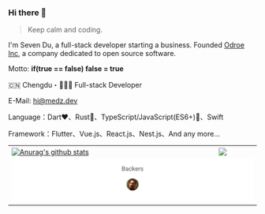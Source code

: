 ### Hi there 👋

> Keep calm and coding.

I'm Seven Du, a full-stack developer starting a business. Founded [Odroe Inc](https://github.com/odroe), a company dedicated to open source software.

Motto: **if(true == false) false = true**

🇨🇳 Chengdu・👨🏻‍💻 Full-stack Developer

E-Mail: [hi@medz.dev](mailto:hi@medz.dev)

Language：Dart❤️、Rust🤩、TypeScript/JavaScript(ES6+)🥳、Swift

Framework：Flutter、Vue.js、React.js、Nest.js、And any more...

<table>
  <tr>
    <td>
      <a href="https://github.com/sponsors/medz">
        <img align="center" src="https://github-readme-stats.vercel.app/api?username=medz&show_icons=true&include_all_commits=true&theme=transparent&hide_border=true&custom_title=Seven%27s%20GitHub%20Stats" alt="Anurag's github stats" />
      </a>
    </td>
    <td>
      <a href="https://github.com/sponsors/medz">
        <img align="center" src="https://github-readme-stats.vercel.app/api/top-langs/?username=medz&layout=compact&theme=transparent&hide_border=true" />
      </a>
    </td>
  </tr>
  <tr>
    <td colspan="2">
      <a href="https://github.com/sponsors/medz#:~:text=Featured-,sponsors,-Current%20sponsors">
        <img alt="Sponsors" src="https://github.com/medz/public/raw/main/sponsors.tiers.svg">
      </a>
    </td>
  </tr>
</table>
